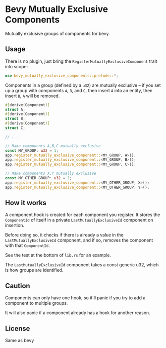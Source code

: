 # Bevy Mutually Exclusive Components

Mutually exclusive groups of components for bevy.

## Usage

There is no plugin, just bring the `RegisterMutuallyExclusiveComponent` trait into scope:

```rust
use bevy_mutually_exclusive_components::prelude::*;
```

Components in a group (defined by a `u32`) are mutually exclusive – if you set up a group with
components `A`, `B`, and `C`, then insert `A` into an entity, then insert `B`, `A` will be removed.

```rust
#[derive(Component)]
struct A;
#[derive(Component)]
struct B;
#[derive(Component)]
struct C;

// ...

// Make components A,B,C mutually exclusive
const MY_GROUP: u32 = 1;
app.register_mutually_exclusive_component::<MY_GROUP, A>();
app.register_mutually_exclusive_component::<MY_GROUP, B>();
app.register_mutually_exclusive_component::<MY_GROUP, C>();

// Make components X,Y mutually exclusive
const MY_OTHER_GROUP: u32 = 2;
app.register_mutually_exclusive_component::<MY_OTHER_GROUP, X>();
app.register_mutually_exclusive_component::<MY_OTHER_GROUP, Y>();

```

## How it works

A component hook is created for each component you register. It stores the `ComponentId` of itself
in a private `LastMutuallyExclusiveId` component on insertion.

Before doing so, it checks if there is already a value in the `LastMutuallyExclusiveId` component,
and if so, removes the component with that `ComponentId`.

See the test at the bottom of `lib.rs` for an example.

The `LastMutuallyExclusiveId` component takes a const generic u32, which is how groups are identified.

## Caution

Components can only have one hook, so it'll panic if you try to add a component to multiple groups.

It will also panic if a component already has a hook for another reason.

## License

Same as bevy
